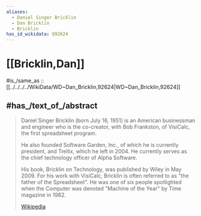 ```yaml
---
aliases:
  - Daniel Singer Bricklin
  - Dan Bricklin
  - Bricklin
has_id_wikidata: Q92624
---
```


# [[Bricklin,Dan]] 

#is_/same_as :: [[../../../../WikiData/WD~Dan_Bricklin,92624|WD~Dan_Bricklin,92624]] 

## #has_/text_of_/abstract 

> Daniel Singer Bricklin (born July 16, 1951) is an American businessman and engineer 
> who is the co-creator, with Bob Frankston, of VisiCalc, the first spreadsheet program. 
> 
> He also founded Software Garden, Inc., of which he is currently president, and Trellix, which he left in 2004. 
> He currently serves as the chief technology officer of Alpha Software.
>
> His book, Bricklin on Technology, was published by Wiley in May 2009. 
> For his work with VisiCalc, Bricklin is often referred to as "the father of the Spreadsheet". 
> He was one of six people spotlighted 
> when the Computer was denoted "Machine of the Year" by Time magazine in 1982.
>
> [Wikipedia](https://en.wikipedia.org/wiki/Dan%20Bricklin) 

